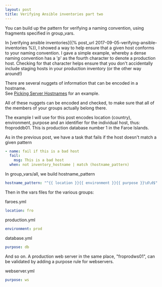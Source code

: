 ```yaml
---
layout: post
title: Verifying Ansible inventories part two
---
```


You can build up the pattern for verifying a naming convention, using fragments specified in group_vars.

In [verifying ansible inventories]({% post_url 2017-09-05-verifying-ansible-inventories %}),
I showed a way to help ensure that a given host conforms to your naming convention.  I gave 
a simple example, whereby a dense naming convention has a 'p' as the fourth character to denote
a production host.  Checking for that character helps ensure that you don't accidentally include
staging hosts in your production inventory (or the other way around!)

There are several nuggets of information that can be encoded in a hostname.  
See [Picking Server Hostnames](https://blog.serverdensity.com/picking-server-hostnames/)
for an example.

All of these nuggets can be encoded and checked, to make sure that all of the members of your groups 
actually belong there.

The example I will use for this post encodes location (country), environment, purpose and an identifier
for the individual host, thus: froproddb01.  This is production database number 1 in the Faroe Islands.

As in the previous post, we have a task that fails if the host doesn't match a given pattern
```yaml
- name: fail if this is a bad host
  fail: 
    msg: This is a bad host
  when: not inventory_hostname | match (hostname_pattern)
```

In group_vars/all, we build hostname_pattern
```yaml
hostname_pattern: "^{{ location }}{{ environment }}{{ purpose }}\d\d$"
```

Then in the vars files for the various groups:

faroes.yml
```yaml
location: fro
```

production.yml
```yaml
environment: prod
```

database.yml
```yaml
purpose: db
```

And so on.  A production web server in the same place, "froprodws01", can be validated by adding
a purpose rule for webservers.

webserver.yml
```yaml
purpose: ws
```
